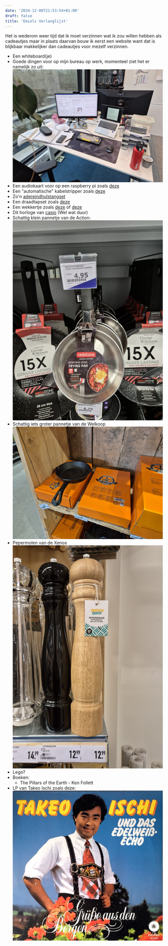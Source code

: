 ```yaml
---
date: '2024-12-08T21:53:54+01:00'
draft: false
title: 'Emiels Verlanglijst'
---
```

Het is wederom weer tijd dat ik moet verzinnen wat ik zou willen hebben als cadeautjes maar in plaats daarvan bouw ik eerst een website want dat is blijkbaar makkelijker dan cadeautjes voor mezelf verzinnen.

- Een whiteboard(je)
- Goede dingen voor op mijn bureau op werk, momenteel ziet het er namelijk zo uit:
![bureau](Bureaau.jpg)
- Een audiokaart voor op een raspberry pi zoals [deze](https://www.sossolutions.nl/hifiberry-dac-plus-phone)
- Een "automatische" kabelstripper zoals [deze](https://www.hornbach.nl/p/jokari-kabelstripper-super-4-plus-0-2-6-0-mm/10481079/)
- Zo'n [adereindhulstangset](https://www.hbm-machines.com/nl/p/hbm-1200-delige-hbm-kabelkrimptang-kabelschoentang-adereindhulstang?kb=ga_pm_18574139443_&gad_source=1&gclid=EAIaIQobChMIr57F75GZigMVsaeDBx2n-xhxEAQYByABEgK0qvD_BwE)
- Een draadtapset zoals [deze](https://www.hbm-machines.com/nl/p/hbm-32-delige-tin-m3-12-tap-en-snijset?_gl=1*g1i85i*_up*MQ..*_gs*MQ..&gclid=EAIaIQobChMIzZicl5OZigMVKpKDBx2JRQQzEAQYAiABEgJ3h_D_BwE)
- Een wekkertje zoals [deze](https://www.casio.com/nl/watches/casio/clock/product.TQ-140-1/) of [deze](https://www.bol.com/nl/nl/p/seiko-seiko-zwarte-wekker-met-electronisch-alarm-qhk025j/9200000026753483/?Referrer=ADVNLGOO002035-S--9200000026753483&gad_source=1&gclid=EAIaIQobChMIqtPQwpSZigMVJZaDBx1GHyBxEAQYByABEgL1e_D_BwE)
- Dit horloge van [casio](https://www.casio.com/nl/watches/casio/product.AE-1200WHD-1AV/) (Wel wat duur)
- Schattig klein pannetje van de Action:
![ActionPannetje](ActionPannetje.jpg)
- Schattig iets groter pannetje van de Welkoop
![WelkoopPannetje](WelkoopPannetje.jpg)
- Pepermolen van de Xenos
![Pepermolen](Pepermolen.jpg)
- Lego?
- Boeken:
    - The Pillars of the Earth - Ken Follett
- LP van Takeo Ischi zoals deze:
![takeoooo](takeo_ischi.jpg)